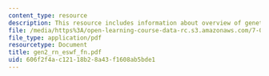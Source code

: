 ```yaml
---
content_type: resource
description: This resource includes information about overview of genetics module.
file: /media/https%3A/open-learning-course-data-rc.s3.amazonaws.com/7-02-experimental-biology-communication-spring-2005/606f2f4ac12118b28a43f1608ab5bde1_gen2_rn_eswf_fn.pdf
file_type: application/pdf
resourcetype: Document
title: gen2_rn_eswf_fn.pdf
uid: 606f2f4a-c121-18b2-8a43-f1608ab5bde1
---
```

